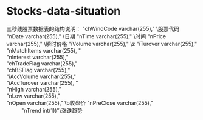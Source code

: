 # Stocks-data-situation
三秒线股票数据表的结构说明：
            "chWindCode varchar(255)," \股票代码
            "nDate varchar(255)," \日期
            "nTime varchar(255)," \时间
            "nPrice varchar(255)," \瞬时价格
            "iVolume varchar(255)," \z
            "iTurover varchar(255)," \
            "nMatchItems varchar(255), " \
            "nInterest varchar(255)," \
            "chTradeFlag varchar(255)," \
            "chBSFlag varchar(255)," \
            "iAccVolume varchar(255),"\
            "iAccTurover varchar(255), " \
            "nHigh varchar(255)," \
            "nLow varchar(255)," \
            "nOpen varchar(255)," \b收盘价
            "nPreClose varchar(255)," \
            "nTrend int(1))"\涨跌趋势
